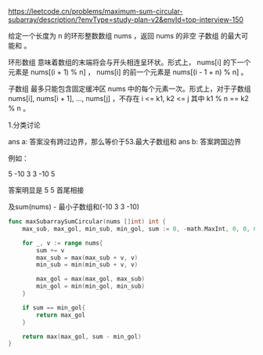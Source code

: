 https://leetcode.cn/problems/maximum-sum-circular-subarray/description/?envType=study-plan-v2&envId=top-interview-150

给定一个长度为 n 的环形整数数组 nums ，返回 nums 的非空 子数组 的最大可能和 。

环形数组 意味着数组的末端将会与开头相连呈环状。形式上， nums[i] 的下一个元素是 nums[(i + 1) % n] ， nums[i] 的前一个元素是 nums[(i - 1 + n) % n] 。

子数组 最多只能包含固定缓冲区 nums 中的每个元素一次。形式上，对于子数组 nums[i], nums[i + 1], ..., nums[j] ，不存在 i <= k1, k2 <= j 其中 k1 % n == k2 % n 。



1.分类讨论

ans a:  答案没有跨过边界，那么等价于53.最大子数组和
ans b:  答案跨国边界

例如：

5 -10 3 3 -10 5  


答案明显是 5 5 首尾相接

及sum(nums) - 最小子数组和(-10 3 3 -10)


```go
func maxSubarraySumCircular(nums []int) int {
    max_sub, max_gol, min_sub, min_gol, sum := 0, -math.MaxInt, 0, 0, 0

    for _, v := range nums{
        sum += v
        max_sub = max(max_sub + v, v)
        min_sub = min(min_sub + v, v)

        max_gol = max(max_gol, max_sub)
        min_gol = min(min_gol, min_sub)
    }

    if sum == min_gol{
        return max_gol
    }

    return max(max_gol, sum - min_gol)
}
```